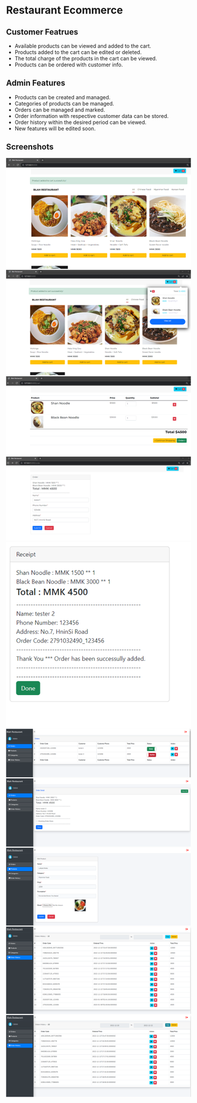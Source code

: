 # Restaurant Ecommerce

## Customer Featrues
- Available products can be viewed and added to the cart.
- Products added to the cart can be edited or deleted.
- The total charge of the products in the cart can be viewed.
- Products can be ordered with customer info.

## Admin Features
- Products can be created and managed.
- Categories of products can be managed.
- Orders can be managed and marked.
- Order information with respective customer data can be stored.
- Order history within the desired period can be viewed.
- New features will be edited soon.


## Screenshots
![image](https://github.com/hninnuhtet/restaurant-ecom/blob/main/screenshots/1.PNG)
![image](https://github.com/hninnuhtet/restaurant-ecom/blob/main/screenshots/2.PNG)
![image](https://github.com/hninnuhtet/restaurant-ecom/blob/main/screenshots/3.PNG)
![image](https://github.com/hninnuhtet/restaurant-ecom/blob/main/screenshots/4.PNG)
![image](https://github.com/hninnuhtet/restaurant-ecom/blob/main/screenshots/5.PNG)
![image](https://github.com/hninnuhtet/restaurant-ecom/blob/main/screenshots/6.PNG)
![image](https://github.com/hninnuhtet/restaurant-ecom/blob/main/screenshots/7.PNG)
![image](https://github.com/hninnuhtet/restaurant-ecom/blob/main/screenshots/8.PNG)
![image](https://github.com/hninnuhtet/restaurant-ecom/blob/main/screenshots/9.PNG)
![image](https://github.com/hninnuhtet/restaurant-ecom/blob/main/screenshots/10.PNG)





